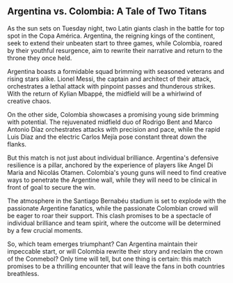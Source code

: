 ## Argentina vs. Colombia: A Tale of Two Titans

As the sun sets on Tuesday night, two Latin giants clash in the battle for top spot in the Copa América. Argentina, the reigning kings of the continent, seek to extend their unbeaten start to three games, while Colombia, roared by their youthful resurgence, aim to rewrite their narrative and return to the throne they once held.

Argentina boasts a formidable squad brimming with seasoned veterans and rising stars alike. Lionel Messi, the captain and architect of their attack, orchestrates a lethal attack with pinpoint passes and thunderous strikes. With the return of Kylian Mbappé, the midfield will be a whirlwind of creative chaos.

On the other side, Colombia showcases a promising young side brimming with potential. The rejuvenated midfield duo of Rodrigo Bent and Marco Antonio Díaz orchestrates attacks with precision and pace, while the rapid Luis Díaz and the electric Carlos Mejía pose constant threat down the flanks.

But this match is not just about individual brilliance. Argentina's defensive resilience is a pillar, anchored by the experience of players like Angel Di Maria and Nicolás Otamen. Colombia's young guns will need to find creative ways to penetrate the Argentine wall, while they will need to be clinical in front of goal to secure the win.

The atmosphere in the Santiago Bernabéu stadium is set to explode with the passionate Argentine fanatics, while the passionate Colombian crowd will be eager to roar their support. This clash promises to be a spectacle of individual brilliance and team spirit, where the outcome will be determined by a few crucial moments.

So, which team emerges triumphant? Can Argentina maintain their impeccable start, or will Colombia rewrite their story and reclaim the crown of the Conmebol? Only time will tell, but one thing is certain: this match promises to be a thrilling encounter that will leave the fans in both countries breathless.

